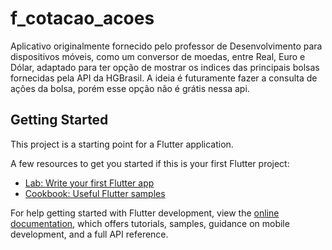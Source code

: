 # f_cotacao_acoes

Aplicativo originalmente fornecido pelo professor de Desenvolvimento para dispositivos móveis, como um conversor de moedas, entre Real, Euro e Dólar, adaptado para ter opção de mostrar os indices das principais bolsas fornecidas pela API da HGBrasil. A ideia é futuramente fazer a consulta de ações da bolsa, porém esse opção não é grátis nessa api. 
## Getting Started

This project is a starting point for a Flutter application.

A few resources to get you started if this is your first Flutter project:

- [Lab: Write your first Flutter app](https://docs.flutter.dev/get-started/codelab)
- [Cookbook: Useful Flutter samples](https://docs.flutter.dev/cookbook)

For help getting started with Flutter development, view the
[online documentation](https://docs.flutter.dev/), which offers tutorials,
samples, guidance on mobile development, and a full API reference.
